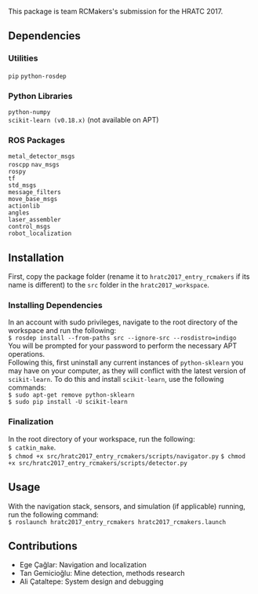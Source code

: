 This package is team RCMakers's submission for the HRATC 2017.

## Dependencies
### Utilities
`pip`
`python-rosdep`

### Python Libraries
`python-numpy`  
`scikit-learn (v0.18.x)` (not available on APT)  

### ROS Packages
`metal_detector_msgs`  
`roscpp` 
`nav_msgs`   
`rospy`  
`tf`  
`std_msgs`  
`message_filters`  
`move_base_msgs`  
`actionlib`  
`angles`  
`laser_assembler`  
`control_msgs`  
`robot_localization`  

## Installation
First, copy the package folder (rename it to `hratc2017_entry_rcmakers` if its name is different) to the `src` folder in the `hratc2017_workspace`.  

### Installing Dependencies
In an account with sudo privileges, navigate to the root directory of the workspace and run the following:  
`$ rosdep install --from-paths src --ignore-src --rosdistro=indigo`  
You will be prompted for your password to perform the necessary APT operations.  
Following this, first uninstall any current instances of `python-sklearn` you may have on your computer, as they will conflict with the latest version of `scikit-learn`. To do this and install `scikit-learn`, use the following commands:  
`$ sudo apt-get remove python-sklearn`  
`$ sudo pip install -U scikit-learn`  

### Finalization
In the root directory of your workspace, run the following:  
`$ catkin_make`.  
`$ chmod +x src/hratc2017_entry_rcmakers/scripts/navigator.py`
`$ chmod +x src/hratc2017_entry_rcmakers/scripts/detector.py`

## Usage
With the navigation stack, sensors, and simulation (if applicable) running, run the following command:  
`$ roslaunch hratc2017_entry_rcmakers hratc2017_rcmakers.launch`

## Contributions
* Ege Çağlar: Navigation and localization
* Tan Gemicioğlu: Mine detection, methods research
* Ali Çataltepe: System design and debugging
